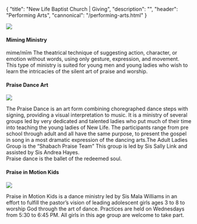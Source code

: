 {
	"title": "New Life Baptist Church | Giving",
	"description": "",
	"header": "Performing Arts",
	"cannonical": "/performing-arts.html"
}
<section class="interior-section">
	<div class="container">
		<div class="row">
    	<div class="col-xs-12 col-md-6">
				<img src="/images/ministry/miming.jpg">
			</div>
			<div class="col-xs-12 col-md-6">
				<h4>Miming Ministry</h4>
				<p class="text-justify">mime/mīm The theatrical technique of suggesting action, character, or emotion without words, using only gesture, expression, and movement.<br>
				This type of ministry is suited for young men and young ladies who wish to learn the intricacies of the silent art of praise and worship.
				</p>
			</div>
    </div>
	</div>
</section>
<section>
	<div class="container">
		<div class="row">
			<div class="col-xs-12 col-md-6">
				<h4>Praise Dance Art</h4>
				<img src="/images/ministry/praiseDanceTeam.jpg">
				<p class="text-justify">The Praise Dance is an art form combining choregraphed dance steps with signing, providing a visual interpretation to music. It is a ministry of several groups led by very dedicated and talented ladies who put much of their time into teaching the young ladies of New Life. The participants range from pre school through adult and all have the same purpose, to present the gospel in song in a most dramatic expression of the dancing arts.The Adult Ladies Group is the “Shabach Praise Team”  This group is led by Sis Sally Link and assisted by Sis Andrea Hayes.
				<br>
				Praise dance is the ballet of the redeemed soul.</p>
			</div>
    	<div class="col-xs-12 col-md-6">
				<h4>Praise in Motion Kids</h4>
				<img src="/images/ministry/PraiseInMotion.jpg">
				<p class="text-justify">Praise in Motion Kids is a dance ministry led by Sis Mala Williams in an effort to fulfill the pastor’s vision of leading adolescent girls ages 3 to 8 to worship God through the art of dance. Practices are held on Wednesdays from 5:30 to 6:45 PM. All girls in this age group are welcome to take part.</p>
			</div>
    </div>
	</div>
</section>
